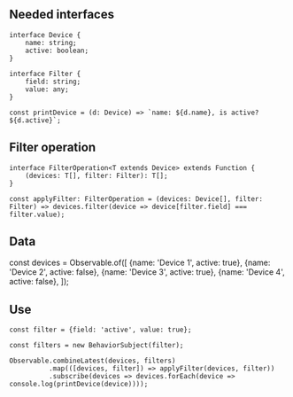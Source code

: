 Needed interfaces
----
```
interface Device {
    name: string;
    active: boolean;
}

interface Filter {
    field: string;
    value: any;
}

const printDevice = (d: Device) => `name: ${d.name}, is active? ${d.active}`;
```
Filter operation
----
```
interface FilterOperation<T extends Device> extends Function {
    (devices: T[], filter: Filter): T[];
}

const applyFilter: FilterOperation = (devices: Device[], filter: Filter) => devices.filter(device => device[filter.field] === filter.value);
```
Data
----
const devices = Observable.of([
    <Device>{name: 'Device 1', active: true},
    <Device>{name: 'Device 2', active: false},
    <Device>{name: 'Device 3', active: true},
    <Device>{name: 'Device 4', active: false},
]);

Use
----
```
const filter = {field: 'active', value: true};

const filters = new BehaviorSubject(filter);

Observable.combineLatest(devices, filters)
          .map(([devices, filter]) => applyFilter(devices, filter))
          .subscribe(devices => devices.forEach(device => console.log(printDevice(device))));
```



